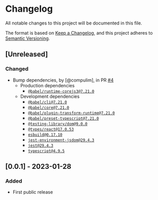 # Changelog

All notable changes to this project will be documented in this file.

The format is based on [Keep a Changelog](https://keepachangelog.com/en/1.0.0/),
and this project adheres to [Semantic Versioning](https://semver.org/spec/v2.0.0.html).

## [Unreleased]

### Changed

- Bump dependencies, by [@compulim], in PR [#4](https://github.com/compulim/use-read-alert/pull/4)
   - Production dependencies
      - [`@babel/runtime-corejs3@7.21.0`](https://npmjs.com/package/@babel/runtime-corejs3)
   - Development dependencies
      - [`@babel/cli@7.21.0`](https://npmjs.com/package/@babel/cli)
      - [`@babel/core@7.21.0`](https://npmjs.com/package/@babel/core)
      - [`@babel/plugin-transform-runtime@7.21.0`](https://npmjs.com/package/@babel/plugin-transform-runtime)
      - [`@babel/preset-typescript@7.21.0`](https://npmjs.com/package/@babel/preset-typescript)
      - [`@testing-library/dom@9.0.0`](https://npmjs.com/package/@testing-library/dom)
      - [`@types/react@17.0.53`](https://npmjs.com/package/@types/react)
      - [`esbuild@0.17.10`](https://npmjs.com/package/esbuild)
      - [`jest-environment-jsdom@29.4.3`](https://npmjs.com/package/jest-environment-jsdom)
      - [`jest@29.4.3`](https://npmjs.com/package/jest)
      - [`typescript@4.9.5`](https://npmjs.com/package/typescript)

## [0.0.1] - 2023-01-28

### Added

- First public release
